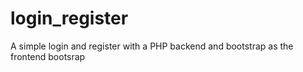 # login_register
 A simple login and register with a PHP backend and bootstrap as the frontend bootsrap
